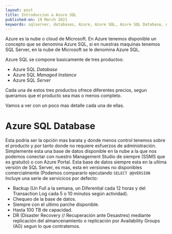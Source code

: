 ```yaml
---
layout: post
title: Introduccion a Azure SQL
published-on: 19 March 2021
keywords: sqlserver, databases, Azure, Azure SQL, Azure SQL Database, Azure SQL Managed Instance, Azure SQL Server, Virtual Machine
---
```



Azure es la nube o cloud de Microsoft. En Azure tenemos disponible un concepto que se denomina Azure SQL, si en nuestras maquinas tenemos SQL Server, en la nube de Microsoft se le denomina Azure SQL.

Azure SQL se compone basicamente de tres productos:

- Azure SQL *Database* 
- Azure SQL *Managed Instance*
- Azure SQL *Server*

Cada una de estos tres productos ofrece diferentes precios, segun queramos que el producto sea mas o menos completo.

Vamos a ver con un poco mas detalle cada una de ellas.

# Azure SQL Database

Esta podria ser la opción mas barata y donde menos control tenemos sobre el producto y por tanto donde no requiere esfuerzos de administración.
Simplemente esta una base de datos disponible en la nube a la que nos podemos conectar con nuestro Management Studio de siempre (SSMS que es gratuito) o con Azure Portal.
Esta base de datos siempre esta en la ultima versión de SQL Server, es mas, esta en versiones no disponibles comercialmente (Podemos compararlo ejecutando `SELECT @@VERSION`
Incluye una serie de servicicos por defecto:
- Backup (Un Full a la semana, un Diferential cada 12 horas y del Transaction Log cada 5 o 10 minutos según actividad).
- Chequeo de la base de datos.
- Siempre con el ultimo parche disponible.
- Hasta 100 TB de capacidad.
- DR (Disaster Recovery // Recuperación ante Desastres) mediante replicación del almancenamiento o replicación por Availability Groups (AG) segun lo que contratemos.

